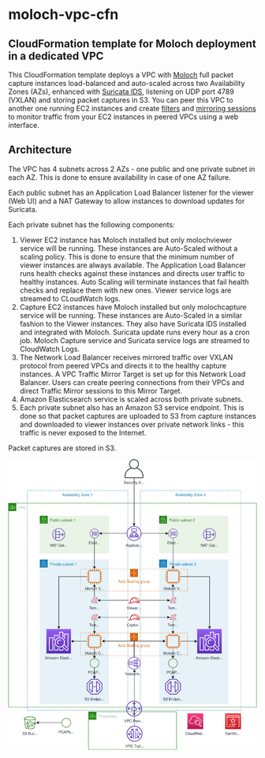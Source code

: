 # moloch-vpc-cfn
CloudFormation template for Moloch deployment in a dedicated VPC
-
This CloudFormation template deploys a VPC with [Moloch](https://molo.ch) full packet capture instances load-balanced and auto-scaled across two Availability Zones (AZs), enhanced with [Suricata IDS](https://suricata-ids.org/), listening on UDP port 4789 (VXLAN) and storing packet captures in S3. 
You can peer this VPC to another one running EC2 instances and create [filters](https://docs.aws.amazon.com/vpc/latest/mirroring/traffic-mirroring-filter.html) and [mirroring sessions](https://docs.aws.amazon.com/vpc/latest/mirroring/traffic-mirroring-session.html) to monitor traffic from your EC2 instances in peered VPCs using a web interface.

## Architecture

The VPC has 4 subnets across 2 AZs - one public and one private subnet in each AZ. This is done to ensure availability in case of one AZ failure.

Each public subnet has an Application Load Balancer listener for the viewer (Web UI) and a NAT Gateway to allow instances to download updates for Suricata.

Each private subnet has the following components:
1. Viewer EC2 instance has Moloch installed but only molochviewer service will be running. These instances are Auto-Scaled without a scaling policy. This is done to ensure that the minimum number of viewer instances are always available. The Application Load Balancer runs health checks against these instances and directs user traffic to healthy instances. Auto Scaling will terminate instances that fail health checks and replace them with new ones. Viewer service logs are streamed to CLoudWatch logs. 
2. Capture EC2 instances have Moloch installed but only molochcapture service will be running. These instances are Auto-Scaled in a similar fashion to the Viewer instances. They also have Suricata IDS installed and integrated with Moloch. Suricata update runs every hour as a cron job. Moloch Capture service and Suricata service logs are streamed to CloudWatch Logs.
3. The Network Load Balancer receives mirrored traffic over VXLAN protocol from peered VPCs and directs it to the healthy capture instances. A VPC Traffic Mirror Target is set up for this Network Load Balancer. Users can create peering connections from their VPCs and direct Traffic Mirror sessions to this Mirror Target.
4. Amazon Elasticsearch service is scaled across both private subnets.
5. Each private subnet also has an Amazon S3 service endpoint. This is done so that packet captures are uploaded to S3 from capture instances and downloaded to viewer instances over private network links - this traffic is never exposed to the Internet.

Packet captures are stored in S3.

![Diagram](diagram.svg)
